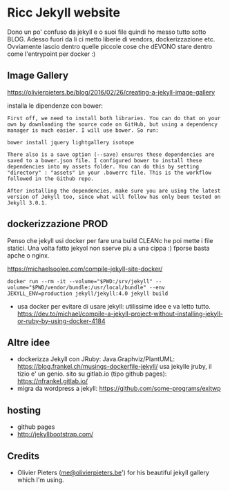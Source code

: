 # Ricc Jekyll website

Dono un po' confuso da jekyll e o suoi file quindi ho messo tutto sotto BLOG.
Adesso fuori da li ci metto liberie di vendors, dockerizzazione etc. Ovviamente lascio dentro 
quelle piccole cose che dEVONO stare dentro come l'entrypoint per docker :)

## Image Gallery

https://olivierpieters.be/blog/2016/02/26/creating-a-jekyll-image-gallery

installa le dipendenze con bower:

```
First off, we need to install both libraries. You can do that on your own by downloading the source code on GitHub, but using a dependency manager is much easier. I will use bower. So run:

bower install jquery lightgallery isotope

There also is a save option (--save) ensures these dependencies are saved to a bower.json file. I configured bower to install these dependencies into my assets folder. You can do this by setting "directory" : "assets" in your .bowerrc file. This is the workflow followed in the Github repo.

After installing the dependencies, make sure you are using the latest version of Jekyll too, since what will follow has only been tested on Jekyll 3.0.1.
```

## dockerizzazione PROD

Penso che jekyll usi docker per fare una build CLEANc he poi mette i file statici. Una volta fatto jekyol non sserve piu a una cippa :)
fporse basta apche o nginx.

https://michaelsoolee.com/compile-jekyll-site-docker/

    docker run --rm -it --volume="$PWD:/srv/jekyll" --volume="$PWD/vendor/bundle:/usr/local/bundle" --env JEKYLL_ENV=production jekyll/jekyll:4.0 jekyll build

* usa docker per evitare di usare jekyll: utilissime idee e va letto tutto. https://dev.to/michael/compile-a-jekyll-project-without-installing-jekyll-or-ruby-by-using-docker-4184

## Altre idee

* dockerizza Jekyll con JRuby: Java.Graphviz/PlantUML: https://blog.frankel.ch/musings-dockerfile-jekyll/ usa jekylle  jruby, il tizio e' un genio. sito su gitlab.io (tipo github pages): https://nfrankel.gitlab.io/
* migra da wordpress a jekyll: https://github.com/some-programs/exitwp

## hosting

* github pages
* http://jekyllbootstrap.com/

## Credits

* Olivier Pieters (me@olivierpieters.be') for his beautiful jekyll gallery which I'm using.